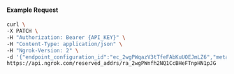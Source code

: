 <!-- Code generated for API Clients. DO NOT EDIT. -->

#### Example Request

```bash
curl \
-X PATCH \
-H "Authorization: Bearer {API_KEY}" \
-H "Content-Type: application/json" \
-H "Ngrok-Version: 2" \
-d '{"endpoint_configuration_id":"ec_2wgPWqazV3tTfeFAbKuUOEJmLZ6","metadata":"{\"proto\": \"ssh\"}"}' \
https://api.ngrok.com/reserved_addrs/ra_2wgPWnfh2NQ1CcBHeFTnpHN1pJG
```

